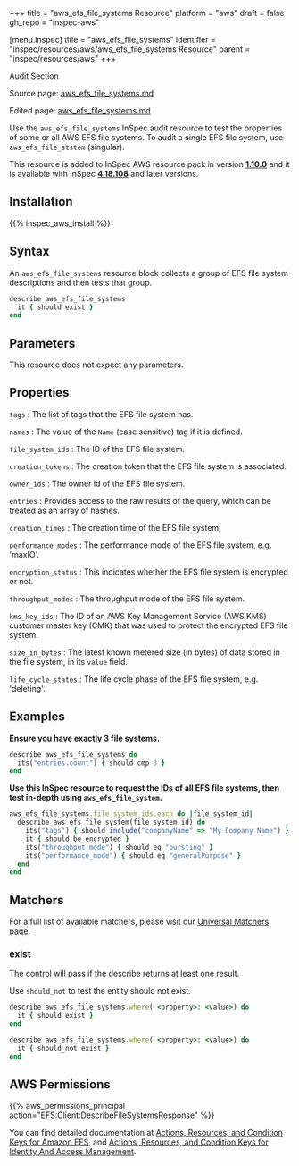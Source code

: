 +++
title = "aws_efs_file_systems Resource"
platform = "aws"
draft = false
gh_repo = "inspec-aws"

[menu.inspec]
title = "aws_efs_file_systems"
identifier = "inspec/resources/aws/aws_efs_file_systems Resource"
parent = "inspec/resources/aws"
+++

<div class="admonition-note">
<p class="admonition-note-title">Audit Section</p>
<div class="admonition-note-text">
<p>Source page: <a href="https://github.com/inspec/inspec-aws/blob/main/docs/resources/aws_efs_file_systems.md">aws_efs_file_systems.md</a></p>
<p>Edited page: <a href="https://github.com/ianmadd/inspec-aws/blob/im/hugo/docs-chef-io/content/inspec/resources/aws_efs_file_systems.md">aws_efs_file_systems.md</a></p>
</div>
</div>



Use the `aws_efs_file_systems` InSpec audit resource to test the properties of some or all AWS EFS file systems. To audit a single EFS file system, use `aws_efs_file_ststem` (singular). 

This resource is added to InSpec AWS resource pack in version **[1.10.0](https://github.com/inspec/inspec-aws/releases/tag/v1.10.0)** and it is available with InSpec **[4.18.108](https://github.com/inspec/inspec/releases/tag/v4.18.108)** and later versions.

## Installation

{{% inspec_aws_install %}}

## Syntax

An `aws_efs_file_systems` resource block collects a group of EFS file system descriptions and then tests that group.

```ruby
describe aws_efs_file_systems
  it { should exist }
end   
```

## Parameters

This resource does not expect any parameters.

## Properties

`tags`
: The list of tags that the EFS file system has.

`names`
: The value of the `Name` (case sensitive) tag if it is defined.

`file_system_ids`
: The ID of the EFS file system.

`creation_tokens`
: The creation token that the EFS file system is associated.

`owner_ids`
: The owner id of the EFS file system.

`entries`
: Provides access to the raw results of the query, which can be treated as an array of hashes.

`creation_times`
: The creation time of the EFS file system.

`performance_modes`
: The performance mode of the EFS file system, e.g. 'maxIO'.

`encryption_status`
: This indicates whether the EFS file system is encrypted or not.

`throughput_modes`
: The throughput mode of the EFS file system.

`kms_key_ids`
: The ID of an AWS Key Management Service (AWS KMS) customer master key (CMK) that was used to protect the encrypted EFS file system.

`size_in_bytes`
: The latest known metered size (in bytes) of data stored in the file system, in its `value` field.

`life_cycle_states`
: The life cycle phase of the EFS file system, e.g. 'deleting'.

## Examples

**Ensure you have exactly 3 file systems.**

```ruby
describe aws_efs_file_systems do
  its("entries.count") { should cmp 3 }
end
```

**Use this InSpec resource to request the IDs of all EFS file systems, then test in-depth using `aws_efs_file_system`.**

```ruby
aws_efs_file_systems.file_system_ids.each do |file_system_id|
  describe aws_efs_file_system(file_system_id) do
    its("tags") { should include("companyName" => "My Company Name") }
    it { should be_encrypted }
    its("throughput_mode") { should eq "bursting" }
    its("performance_mode") { should eq "generalPurpose" }
  end
end
```

## Matchers

For a full list of available matchers, please visit our [Universal Matchers page](https://www.inspec.io/docs/reference/matchers/). 

### exist

The control will pass if the describe returns at least one result.

Use `should_not` to test the entity should not exist.

```ruby
describe aws_efs_file_systems.where( <property>: <value>) do
  it { should exist }
end
```

```ruby
describe aws_efs_file_systems.where( <property>: <value>) do
  it { should_not exist }
end
```

## AWS Permissions

{{% aws_permissions_principal action="EFS:Client:DescribeFileSystemsResponse" %}}

You can find detailed documentation at [Actions, Resources, and Condition Keys for Amazon EFS](https://docs.aws.amazon.com/IAM/latest/UserGuide/list_amazonelasticfilesystem.html), and [Actions, Resources, and Condition Keys for Identity And Access Management](https://docs.aws.amazon.com/IAM/latest/UserGuide/list_identityandaccessmanagement.html).
